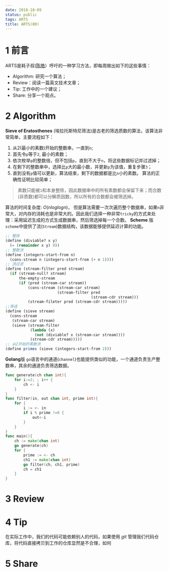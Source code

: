 ```yaml
---
date: 2018-10-09
status: public
tags: ARTS
title: ARTS(00)
---
```

# 1 前言
ARTS是耗子叔([陈皓](https://coolshell.cn/haoel)）呼吁的一种学习方法，即每周做出如下的这些事情：
- Algorithm: 研究一个算法；
- Review：阅读一篇英文技术文章；
- Tip: 工作中的一个建议；
- Share: 分享一个观点。

# 2 Algorithm
**Sieve of Eratosthenes** (埃拉托斯特尼筛法)是古老的筛选质数的算法，该算法非常简单，主要流程如下：
1. 从2(最小的素数)开始的整数串，一直到`n`;
2. 首先令`p`等于`2`, 最小的素数；
3. 依次枚举`p`的整数倍，但不包括`p`，直到不大于`n`，将这些数据标记并过滤掉；
4. 在剩下的整数串中，选择比`p`大的最小数，并更新`p`为该值，重复步骤`3`；
5. 直到没有`p`值可以更新，算法结束，剩下的数据都是比`n`小的素数。
算法的正确性证明比较简单；
> 素数只能被`1`和本身整除，因此数据串中的所有素数都会保留下来；而合数(非质数)都可以分解质因数，所以所有的合数都会被筛选掉。

算法的时间复杂度: $O(n log logn)$， 但是算法需要一次次遍历整个数据串，如果`n`非常大，对内存的消耗也是非常大的。因此我们选择一种非常`tricky`的方式来处理：采用延迟生成的方式生成数据串，然后筛选掉每一个合数。
**Scheme** 版
`scheme`中提供了流(`Stream`)数据结构，该数据能够提供延迟计算的功能。
```scheme
;; 整除
(define (diviable? x y)
  (= (remainder x y) 0))
;; 整数流
(define (integers-start-from n)
  (cons-stream n (integers-start-from (+ n 1))))
;; 流过滤
(define (stream-filter pred stream)
  (if (stream-null? stream)
      the-empty-stream
      (if (pred (stream-car stream))
          (cons-stream (stream-car stream)
                       (stream-filter pred
                                      (stream-cdr stream)))
          (stream-fileter pred (stream-cdr stream)))))
;;筛选
(define (sieve stream)
  (cons-stream
   (stream-car stream)
   (sieve (stream-filter
           (lambda (x)
             (not (diviable? x (stream-car stream))))
           (stream-cdr stream)))))
;; 从2开始的素数流
(define primes (sieve (integers-start-from 2)))
```
**Golang**版
`go`语言中的通道(`channel`)也能提供类似的功能，一个通道负责生产整数串，其余的通道负责筛选数据。
```go
func generate(ch chan int){
    for i:=2; ; i++ {
        ch <- i 
    }
}
func filter(in, out chan int, prime int){
    for {
        i := <- in
        if i % prime !=0 {
            out<-i
        }
    }
}
func main(){
    ch := make(chan int)
    go generate(ch)
    for {
        prime := <- ch
        ch1 := make(chan int)
        go filter(ch, ch1, prime)
        ch = ch1
    }
}
```
# 3 Review

# 4 Tip
在实际工作中，我们的代码可能依赖别人的代码，如果使用 *git* 管理我们代码仓库，将代码直接拷贝到工作的仓库显然是不合理，如何

# 5 Share